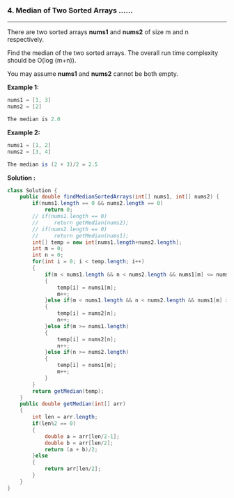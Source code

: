 ### 4. Median of Two Sorted Arrays ……
---

There are two sorted arrays **nums1** and **nums2** of size m and n respectively.

Find the median of the two sorted arrays. The overall run time complexity should be O(log (m+n)).

You may assume **nums1** and **nums2** cannot be both empty.

**Example 1:**

```java
nums1 = [1, 3]
nums2 = [2]

The median is 2.0
```

**Example 2:**

```java
nums1 = [1, 2]
nums2 = [3, 4]

The median is (2 + 3)/2 = 2.5
```

**Solution :**

```java
class Solution {
    public double findMedianSortedArrays(int[] nums1, int[] nums2) {
        if(nums1.length == 0 && nums2.length == 0)
            return 0;
        // if(nums1.length == 0)
        //     return getMedian(nums2);
        // if(nums2.length == 0)
        //     return getMedian(nums1);
        int[] temp = new int[nums1.length+nums2.length];
        int m = 0;
        int n = 0;
        for(int i = 0; i < temp.length; i++)
        {
            if(m < nums1.length && n < nums2.length && nums1[m] <= nums2[n])
            {
                temp[i] = nums1[m];
                m++;
            }else if(m < nums1.length && n < nums2.length && nums1[m] > nums2[n])
            {
                temp[i] = nums2[n];
                n++;
            }else if(m >= nums1.length)
            {
                temp[i] = nums2[n];
                n++;
            }else if(n >= nums2.length)
            {
                temp[i] = nums1[m];
                m++;
            }
        }
        return getMedian(temp);
    }
    public double getMedian(int[] arr)
    {
        int len = arr.length;
        if(len%2 == 0)
        {
            double a = arr[len/2-1];
            double b = arr[len/2];
            return (a + b)/2;
        }else
        {
            return arr[len/2];
        }
    }
}
```

